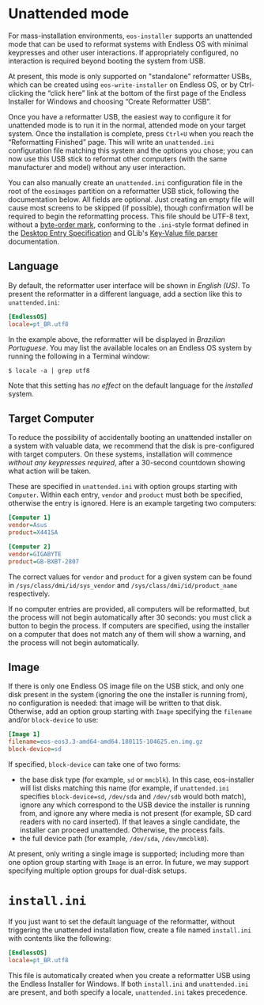 # Unattended mode

For mass-installation environments, `eos-installer` supports an unattended mode that can be used to reformat systems with Endless OS with minimal keypresses and other user interactions. If appropriately configured, no interaction is required beyond booting the system from USB.

At present, this mode is only supported on "standalone" reformatter USBs, which can be created using `eos-write-installer` on Endless OS, or by Ctrl-clicking the “click here” link at the bottom of the first page of the Endless Installer for Windows and choosing “Create Reformatter USB”.

Once you have a reformatter USB, the easiest way to configure it for unattended mode is to run it in the normal, attended mode on your target system. Once the installation is complete, press `Ctrl+U` when you reach the “Reformatting Finished” page. This will write an `unattended.ini` configuration file matching this system and the options you chose; you can now use this USB stick to reformat other computers (with the same manufacturer and model) without any user interaction.

You can also manually create an `unattended.ini` configuration file in the root of the `eosimages` partition on a reformatter USB stick, following the documentation below. All fields are optional. Just creating an empty file will cause most screens to be skipped (if possible), though confirmation will be required to begin the reformatting process. This file should be UTF-8 text, without a [byte-order mark](https://en.wikipedia.org/wiki/Byte_order_mark), conforming to the `.ini`-style format defined in the [Desktop Entry Specification](https://specifications.freedesktop.org/desktop-entry-spec/latest/) and GLib's [Key-Value file parser](https://developer.gnome.org/glib/stable/glib-Key-value-file-parser.html) documentation.

## Language

By default, the reformatter user interface will be shown in _English (US)_. To present the reformatter in a different language, add a section like this to `unattended.ini`:

```ini
[EndlessOS]
locale=pt_BR.utf8
```

In the example above, the reformatter will be displayed in _Brazilian Portuguese_. You may list the available locales on an Endless OS system by running the following in a Terminal window:

```console
$ locale -a | grep utf8
```

Note that this setting has _no effect_ on the default language for the _installed_ system.

## Target Computer

To reduce the possibility of accidentally booting an unattended installer on a system with valuable data, we recommend that the disk is pre-configured with target computers. On these systems, installation will commence _without any keypresses required_, after a 30-second countdown showing what action will be taken.

These are specified in `unattended.ini` with option groups starting with `Computer`. Within each entry, `vendor` and `product` must both be specified, otherwise the entry is ignored. Here is an example targeting two computers:

```ini
[Computer 1]
vendor=Asus
product=X441SA

[Computer 2]
vendor=GIGABYTE
product=GB-BXBT-2807
```

The correct values for `vendor` and `product` for a given system can be found in `/sys/class/dmi/id/sys_vendor` and `/sys/class/dmi/id/product_name` respectively.

If no computer entries are provided, all computers will be reformatted, but the process will not begin automatically after 30 seconds: you must click a button to begin the process.  If computers are specified, using the installer on a computer that does not match any of them will show a warning, and the process will not begin automatically.

## Image

If there is only one Endless OS image file on the USB stick, and only one disk present in the system (ignoring the one the installer is running from), no configuration is needed: that image will be written to that disk. Otherwise, add an option group starting with `Image` specifying the `filename` and/or `block-device` to use:

```ini
[Image 1]
filename=eos-eos3.3-amd64-amd64.180115-104625.en.img.gz
block-device=sd
```

If specified, `block-device` can take one of two forms:

* the base disk type (for example, `sd` or `mmcblk`). In this case, eos-installer will list disks matching this name (for example, if `unattended.ini` specifies `block-device=sd`, `/dev/sda` and `/dev/sdb` would both match), ignore any which correspond to the USB device the installer is running from, and ignore any where media is not present (for example, SD card readers with no card inserted). If that leaves a single candidate, the installer can proceed unattended. Otherwise, the process fails.
* the full device path (for example, `/dev/sda`, `/dev/mmcblk0`).

At present, only writing a single image is supported; including more than one option group starting with `Image` is an error. In future, we may support specifying multiple option groups for dual-disk setups.

# `install.ini`

If you just want to set the default language of the reformatter, without triggering the unattended installation flow, create a file named `install.ini` with contents like the following:

```ini
[EndlessOS]
locale=pt_BR.utf8
```

This file is automatically created when you create a reformatter USB using the Endless Installer for Windows. If both `install.ini` and `unattended.ini` are present, and both specify a locale, `unattended.ini` takes precedence.
